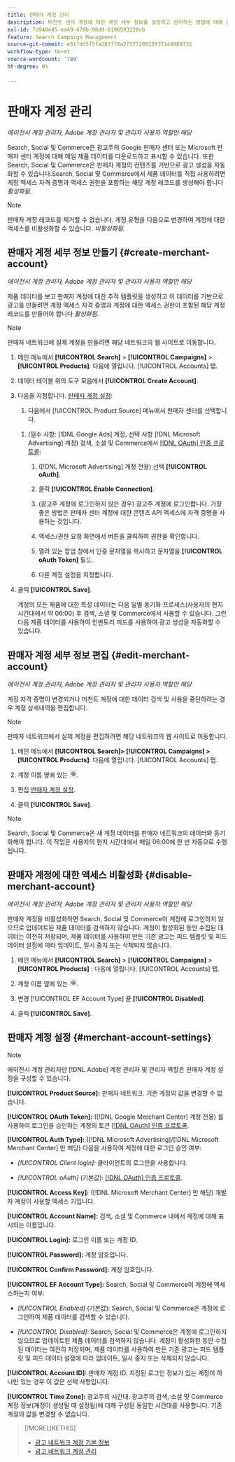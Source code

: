 ```yaml
---
title: 판매자 계정 관리
description: 머천트 센터 계정에 대한 계정 세부 정보를 설정하고 관리하는 방법에 대해 알아봅니다.
exl-id: 7d940e45-ea49-470b-98d0-0196593228cb
feature: Search Campaign Management
source-git-commit: e517dd5f5fa283ff8a2f57728612937148889732
workflow-type: tm+mt
source-wordcount: '789'
ht-degree: 0%

---
```


# 판매자 계정 관리

*에이전시 계정 관리자, Adobe 계정 관리자 및 관리자 사용자 역할만 해당*

Search, Social 및 Commerce은 광고주의 Google 판매자 센터 또는 Microsoft 판매자 센터 계정에 대해 매일 제품 데이터를 다운로드하고 표시할 수 있습니다. 또한 Search, Social 및 Commerce은 판매자 계정의 컨텐츠를 기반으로 광고 생성을 자동화할 수 있습니다.Search, Social 및 Commerce에서 제품 데이터를 직접 사용하려면 계정 액세스 자격 증명과 액세스 권한을 포함하는 해당 계정 레코드를 생성해야 합니다 *활성화됨*.

>[!NOTE]
>
>판매자 계정 레코드를 제거할 수 없습니다. 계정 유형을 다음으로 변경하여 계정에 대한 액세스를 비활성화할 수 있습니다. *비활성화됨*.

## 판매자 계정 세부 정보 만들기 {#create-merchant-account}

*에이전시 계정 관리자, Adobe 계정 관리자 및 관리자 사용자 역할만 해당*

제품 데이터를 보고 판매자 계정에 대한 추적 템플릿을 생성하고 이 데이터를 기반으로 광고를 만들려면 계정 액세스 자격 증명과 계정에 대한 액세스 권한이 포함된 해당 계정 레코드를 만들어야 합니다 *활성화됨*.

>[!NOTE]
>
>판매자 네트워크에 실제 계정을 만들려면 해당 네트워크의 웹 사이트로 이동합니다.

1. 메인 메뉴에서 **[!UICONTROL Search]** \> **[!UICONTROL Campaigns]** \> **[!UICONTROL Products]**: 다음에 열립니다. [!UICONTROL Accounts] 탭.

1. 데이터 테이블 위의 도구 모음에서 **[!UICONTROL Create Account]**.

1. 다음을 지정합니다. [판매자 계정 설정](#merchant-account-settings):

   1. 다음에서 [!UICONTROL Product Source] 메뉴에서 판매자 센터를 선택합니다.

   <!--

   1. ([!DNL Meta Ads] accounts only) Log in to the [!DNL Meta Ads] account.

   And are there additional steps just for Meta? If so, create a separate procedure for it.
   
   -->

   1. (필수 사항: [!DNL Google Ads] 계정, 선택 사항 [!DNL Microsoft Advertising] 계정) 검색, 소셜 및 Commerce에서 [[!DNL OAuth] 인증 프로토콜](https://oauth.net/2/):

      1. ([!DNL Microsoft Advertising] 계정 전용) 선택 **[!UICONTROL oAuth]**.

      1. 클릭 **[!UICONTROL Enable Connection]**.

      1. (광고주 계정에 로그인하지 않은 경우) 광고주 계정에 로그인합니다. 가장 좋은 방법은 판매자 센터 계정에 대한 콘텐츠 API 액세스에 자격 증명을 사용하는 것입니다.

      1. 액세스/권한 요청 화면에서 버튼을 클릭하여 권한을 확인합니다.

      1. 열려 있는 팝업 창에서 인증 문자열을 복사하고 문자열을 **[!UICONTROL oAuth Token]** 필드.

      1. 다른 계정 설정을 지정합니다.

1. 클릭 **[!UICONTROL Save]**.

   계정의 모든 제품에 대한 특성 데이터는 다음 일별 동기화 프로세스(사용자의 현지 시간대에서 약 06:00) 후 검색, 소셜 및 Commerce에서 사용할 수 있습니다. 그런 다음 제품 데이터를 사용하여 인벤토리 피드를 사용하여 광고 생성을 자동화할 수 있습니다.

## 판매자 계정 세부 정보 편집 {#edit-merchant-account}

*에이전시 계정 관리자, Adobe 계정 관리자 및 관리자 사용자 역할만 해당*

계정 자격 증명이 변경되거나 머천트 계정에 대한 데이터 검색 및 사용을 중단하려는 경우 계정 상세내역을 편집합니다.

>[!NOTE]
>
>판매자 네트워크에서 실제 계정을 편집하려면 해당 네트워크의 웹 사이트로 이동합니다.

1. 메인 메뉴에서 **[!UICONTROL Search]\> [!UICONTROL Campaigns] \>[!UICONTROL Products]**: 다음에 열립니다. [!UICONTROL Accounts] 탭.

1. 계정 이름 옆에 있는 ![설정 보기/편집](/help/search-social-commerce/assets/settings.png "설정 보기/편집").

1. 편집 [판매자 계정 설정](#merchant-account-settings).

1. 클릭 **[!UICONTROL Save]**.

>[!NOTE]
>
>Search, Social 및 Commerce은 새 계정 데이터를 판매자 네트워크의 데이터와 동기화해야 합니다. 이 작업은 사용자의 현지 시간대에서 매일 06:00에 한 번 자동으로 수행됩니다.

## 판매자 계정에 대한 액세스 비활성화 {#disable-merchant-account}

*에이전시 계정 관리자, Adobe 계정 관리자 및 관리자 사용자 역할만 해당*

판매자 계정을 비활성화하면 Search, Social 및 Commerce이 계정에 로그인하지 않으므로 업데이트된 제품 데이터를 검색하지 않습니다. 계정이 활성화된 동안 수집된 데이터는 여전히 저장되며, 제품 데이터를 사용하여 만든 기존 광고는 피드 템플릿 및 피드 데이터 설정에 따라 업데이트, 일시 중지 또는 삭제되지 않습니다.

1. 메인 메뉴에서 **[!UICONTROL Search]** \> **[!UICONTROL Campaigns]** \> **[!UICONTROL Products]** : 다음에 열립니다. [!UICONTROL Accounts] 탭.

1. 계정 이름 옆에 있는 ![설정 보기/편집](/help/search-social-commerce/assets/settings.png "설정 보기/편집").

1. 변경 [!UICONTROL EF Account Type] 끝 **[!UICONTROL Disabled]**.

1. 클릭 **[!UICONTROL Save]**.

## 판매자 계정 설정 {#merchant-account-settings}

>[!NOTE]
>
>에이전시 계정 관리자만 [!DNL Adobe] 계정 관리자 및 관리자 역할은 판매자 계정 설정을 구성할 수 있습니다.

**[!UICONTROL Product Source]:** 판매자 네트워크. 기존 계정의 값을 변경할 수 없습니다.

**[!UICONTROL OAuth Token]:** ([!DNL Google Merchant Center] 계정 전용) 를 사용하여 로그인을 승인하는 계정의 토큰 [[!DNL OAuth] 인증 프로토콜](https://oauth.net/2/).

**[!UICONTROL Auth Type]:** ([!DNL Microsoft Advertising]/[!DNL Microsoft Merchant Center] 만 해당) 다음을 사용하여 계정에 대한 로그인 승인 여부:

* *[!UICONTROL Client login]:* 클라이언트의 로그인을 사용합니다.

* *[!UICONTROL oAuth]* (기본값): [[!DNL OAuth] 인증 프로토콜](https://oauth.net/2/).

**[!UICONTROL Access Key]:** ([!DNL Microsoft Merchant Center] 만 해당) 개발자 계정이 사용할 액세스 키입니다.

**[!UICONTROL Account Name]:** 검색, 소셜 및 Commerce 내에서 계정에 대해 표시되는 이름입니다.

**[!UICONTROL Login]:** 로그인 이름 또는 계정 ID.

**[!UICONTROL Password]:** 계정 암호입니다.

**[!UICONTROL Confirm Password]:** 계정 암호입니다.

**[!UICONTROL EF Account Type]:** Search, Social 및 Commerce이 계정에 액세스하는지 여부:

* *[!UICONTROL Enabled]* (기본값): Search, Social 및 Commerce은 계정에 로그인하여 제품 데이터를 검색할 수 있습니다.

* *[!UICONTROL Disabled]:* Search, Social 및 Commerce은 계정에 로그인하지 않으므로 업데이트된 제품 데이터를 검색하지 않습니다. 계정이 활성화된 동안 수집된 데이터는 여전히 저장되며, 제품 데이터를 사용하여 만든 기존 광고는 피드 템플릿 및 피드 데이터 설정에 따라 업데이트, 일시 중지 또는 삭제되지 않습니다.

**[!UICONTROL Account ID]:** 판매자 계정 ID. 지정된 로그인 정보가 있는 계정이 하나만 있는 경우 이 값은 선택 사항입니다.

**[!UICONTROL Time Zone]:** 광고주의 시간대. 광고주의 검색, 소셜 및 Commerce 계정 정보(계정이 생성될 때 설정됨)에 대해 구성된 동일한 시간대를 사용합니다. 기존 계정의 값을 변경할 수 없습니다.

>[!MORELIKETHIS]
>
>* [광고 네트워크 계정 기본 정보](ad-network-account-about.md)
>* [광고 네트워크 계정 관리](ad-network-account-manage.md)
